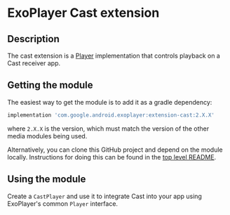 # ExoPlayer Cast extension

## Description

The cast extension is a [Player][] implementation that controls playback on a
Cast receiver app.

[Player]: https://exoplayer.dev/doc/reference/index.html?com/google/android/exoplayer2/Player.html

## Getting the module

The easiest way to get the module is to add it as a gradle dependency:

```gradle
implementation 'com.google.android.exoplayer:extension-cast:2.X.X'
```

where `2.X.X` is the version, which must match the version of the other media
modules being used.

Alternatively, you can clone this GitHub project and depend on the module
locally. Instructions for doing this can be found in the [top level README][].

[top level README]: https://github.com/google/ExoPlayer/blob/release-v2/README.md

## Using the module

Create a `CastPlayer` and use it to integrate Cast into your app using
ExoPlayer's common `Player` interface.
